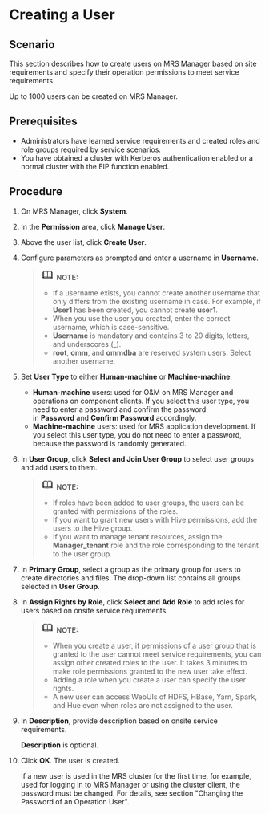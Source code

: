 # Creating a User<a name="EN-US_TOPIC_0125375721"></a>

## Scenario<a name="s84a447337b8847d0b81501cd18dbccff"></a>

This section describes how to create users on MRS Manager based on site requirements and specify their operation permissions to meet service requirements.

Up to 1000 users can be created on MRS Manager.

## Prerequisites<a name="seeb5b8aa0edd4cf190c530bd6e75c9bd"></a>

-   Administrators have learned service requirements and created roles and role groups required by service scenarios.
-   You have obtained a cluster with Kerberos authentication enabled or a normal cluster with the EIP function enabled.

## Procedure<a name="s377da01f8123455299999264dfa28b02"></a>

1.  On MRS Manager, click  **System**.
2.  In the  **Permission** area, click **Manage User**.
3.  Above the user list, click  **Create User**.
4.  Configure parameters as prompted and enter a username in  **Username**.

    >![](public_sys-resources/icon-note.gif) **NOTE:**   
    >-   If a username exists, you cannot create another username that only differs from the existing username in case. For example, if  **User1** has been created, you cannot create **user1**.  
    >-   When you use the user you created, enter the correct username, which is case-sensitive.  
    >-   **Username**  is mandatory and contains 3 to 20 digits, letters, and underscores \(\_\).  
    >-   **root**, **omm**, and **ommdba**  are reserved system users. Select another username.  

5.  Set  **User Type** to either **Human-machine** or **Machine-machine**.
    -   **Human-machine** users: used for O&M on MRS Manager and operations on component clients. If you select this user type, you need to enter a password and confirm the password in **Password** and **Confirm Password**  accordingly.
    -   **Machine-machine**  users: used for MRS application development. If you select this user type, you do not need to enter a password, because the password is randomly generated.

6.  In  **User Group**, click **Select and Join User Group**  to select user groups and add users to them.

    >![](public_sys-resources/icon-note.gif) **NOTE:**   
    >-   If roles have been added to user groups, the users can be granted with permissions of the roles.  
    >-   If you want to grant new users with Hive permissions, add the users to the Hive group.  
    >-   If you want to manage tenant resources, assign the  **Manager\_tenant**  role and the role corresponding to the tenant to the user group.  

7.  In  **Primary Group**, select a group as the primary group for users to create directories and files. The drop-down list contains all groups selected in **User Group**.
8.  In  **Assign Rights by Role**, click **Select and Add Role**  to add roles for users based on onsite service requirements.

    >![](public_sys-resources/icon-note.gif) **NOTE:**   
    >-   When you create a user, if permissions of a user group that is granted to the user cannot meet service requirements, you can assign other created roles to the user. It takes 3 minutes to make role permissions granted to the new user take effect.  
    >-   Adding a role when you create a user can specify the user rights.  
    >-   A new user can access WebUIs of HDFS, HBase, Yarn, Spark, and Hue even when roles are not assigned to the user.  

9.  In  **Description**, provide description based on onsite service requirements.

    **Description**  is optional.

10. Click  **OK**. The user is created.

    If a new user is used in the MRS cluster for the first time, for example, used for logging in to MRS Manager or using the cluster client, the password must be changed. For details, see section "Changing the Password of an Operation User".


